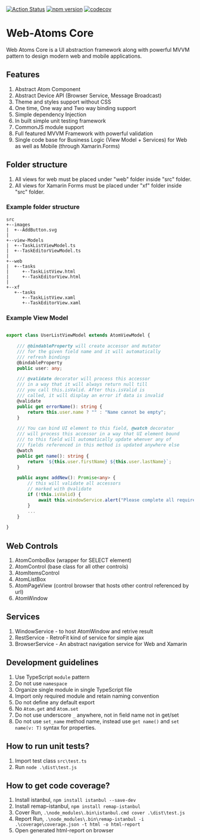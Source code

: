 [![Action Status](https://github.com/neurospeech/web-atoms-core/workflows/Build/badge.svg)](https://github.com/neurospeech/web-atoms-core/actions) [![npm version](https://badge.fury.io/js/web-atoms-core.svg)](https://badge.fury.io/js/web-atoms-core) [![codecov](https://codecov.io/gh/neurospeech/web-atoms-core/branch/master/graph/badge.svg)](https://codecov.io/gh/neurospeech/web-atoms-core)

# Web-Atoms Core
Web Atoms Core is a UI abstraction framework along with powerful MVVM pattern to design modern web and mobile applications.

## Features
1. Abstract Atom Component
2. Abstract Device API (Browser Service, Message Broadcast)
3. Theme and styles support without CSS
4. One time, One way and Two way binding support
5. Simple dependency Injection
6. In built simple unit testing framework
7. CommonJS module support
8. Full featured MVVM Framework with powerful validation
9. Single code base for Business Logic (View Model + Services) for Web as well as Mobile (through Xamarin.Forms)

## Folder structure
1. All views for web must be placed under "web" folder inside "src" folder.
2. All views for Xamarin Forms must be placed under "xf" folder inside "src" folder.

### Example folder structure
```
src
+--images
|  +--AddButton.svg
|
+--view-Models
|  +--TaskListViewModel.ts
|  +--TaskEditorViewModel.ts
|
+--web
|  +--tasks
|     +--TaskListView.html
|     +--TaskEditorView.html
|
+--xf
   +--tasks
      +--TaskListView.xaml
      +--TaskEditorView.xaml 
```

### Example View Model

```typescript

export class UserListViewModel extends AtomViewModel {

    /// @bindableProperty will create accessor and mutator
    /// for the given field name and it will automatically
    /// refresh bindings
    @bindableProperty
    public user: any;

    /// @validate decorator will process this accessor
    /// in a way that it will always return null till
    /// you call this.isValid. After this.isValid is 
    /// called, it will display an error if data is invalid
    @validate
    public get errorName(): string {
        return this.user.name ? "" : "Name cannot be empty";
    }

    /// You can bind UI element to this field, @watch decorator
    /// will process this accessor in a way that UI element bound
    /// to this field will automatically update whenver any of
    /// fields referenced in this method is updated anywhere else
    @watch
    public get name(): string {
        return `${this.user.firstName} ${this.user.lastName}`;
    }

    public async addNew(): Promise<any> {
        // this will validate all accessors
        // marked with @validate
        if (!this.isValid) {
            await this.windowService.alert("Please complete all required fields");
        }
        ... 
    }

}

```

## Web Controls
1. AtomComboBox (wrapper for SELECT element)
2. AtomControl (base class for all other controls)
3. AtomItemsControl
4. AtomListBox
5. AtomPageView (control browser that hosts other control referenced by url)
6. AtomWindow

## Services
1. WindowService - to host AtomWindow and retrive result
2. RestService - RetroFit kind of service for simple ajax
3. BrowserService - An abstract navigation service for Web and Xamarin

## Development guidelines
1. Use TypeScript `module` pattern
2. Do not use `namespace`
3. Organize single module in single TypeScript file
4. Import only required module and retain naming convention
5. Do not define any default export
6. No `Atom.get` and `Atom.set`
7. Do not use underscore `_` anywhere, not in field name not in get/set
8. Do not use `set_name` method name, instead use `get name()` and `set name(v: T)` syntax for properties.


## How to run unit tests?

1. Import test class `src\test.ts`
2. Run `node .\dist\test.js`

## How to get code coverage?

1. Install istanbul, `npm install istanbul --save-dev`
2. Install remap-istanbul, `npm install remap-istanbul`
3. Cover Run, `.\node_modules\.bin\istanbul.cmd cover .\dist\test.js`
4. Report Run, `.\node_modules\.bin\remap-istanbul -i .\coverage\coverage.json -t html -o html-report`
5. Open generated html-report on browser
